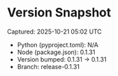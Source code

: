 # Version Snapshot

Captured: 2025-10-21 05:02 UTC

- Python (pyproject.toml): N/A
- Node (package.json):    0.1.31
- Version bumped: 0.1.31 → 0.1.31
- Branch: release-0.1.31
